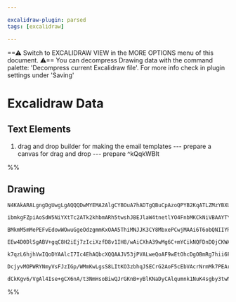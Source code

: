```yaml
---

excalidraw-plugin: parsed
tags: [excalidraw]

---
```

==⚠  Switch to EXCALIDRAW VIEW in the MORE OPTIONS menu of this document. ⚠== You can decompress Drawing data with the command palette: 'Decompress current Excalidraw file'. For more info check in plugin settings under 'Saving'


# Excalidraw Data
## Text Elements
1. drag and drop builder for making the email templates 
   --- prepare a canvas for drag and drop 
   --- prepare   ^kQqkWBIt

%%
## Drawing
```compressed-json
N4KAkARALgngDgUwgLgAQQQDwMYEMA2AlgCYBOuA7hADTgQBuCpAzoQPYB2KqATLZMzYBXUtiRoIACyhQ4zZAHoFAc0JRJQgEYA6bGwC2CgF7N6hbEcK4OCtptbErHALRY8RMpWdx8Q1TdIEfARcZgRmBShcZQUebQA2bQB2GjoghH0EDihmbgBtcDBQMBKIEm4IAGsARQBHSoB1ACEASShUkshYRAqoLHb+UsxuZ3iADgAWQcgYEYBmAAYx7R45

ibmkgFZpiAoSdW5NiYXtTc2ATk2khbmARh5twshJBEJlaW4tnetlYO4FnbMKCkNiVBAAYTY+DYpAqAGJbghEYiOqVNLhsJVlCChBxiJDobCJMDrMw4LhAtlUZAAGaEfD4ADKsD+EkEHmpECBILBDX2km4fCeXOBoIQzJgrPQ7PKOxx7w44VyaFuOzY5OwalmKoWAOF2OEcBaxGVqDyAF0djTyJljdwOEIGTtCHisBVcAtOTi8YrmKaHU7hWEEMRu

BMkmM5mMePEFvEdowWOwuGgeOdzgmmKxOAA5ThiMNJJK3CY8MbxePCwjMAAi6T6obQNIIYR2mmEeIAosFMtl/Y78DshHBiLgG9xbkk1ucJhN4hdzgshZ0IEQOJV7QOdtDMSHuM38K3hX1MO0JLdtKhPMpUNZiFeQXBUJohPTiExUDSYah9LhKi6b3UBBUAyXB6VQPp9B8MdwlQAAdDhUCQ5wUNQOBAnJQJb1QPAOHoUJP2/a9bzxB91XgxDkNQ9C

EEw4D0DlSgABV+gqC8H2iEj7zIciXzfD8v1IH8/wAiCXhA39wMg6C+mYCikNQFDnDQjCKWA3AcOsfC5MEjibzvMinwQhSlJU2i1KQzkv2yRlCCMcReD1FdrKgAAxXB9HpbVUEeFcTygABBIhlBTdBghpAZhUTKBzAIIK3lC6B1U5PRsjAxVSDtNAA0HYUYTeF0CBY082MvYiDJ4p8+Pwd8hN039/w4QDxNAqSMhk2DjKo5SaLo7DcO0wihPK0jKv

k7qzL6hjhVwIQoDYAAlcI7Ic4EhAQbcXQQAAJV53jPVALweQoAF9wEtOhcDgOBmRg7hii6F5MgqYKPkGBhCAQCgmgxLFvXxKEYXhGkQdB1EIGwERKSgNoMmZHkIUBol0ARJE0fByHSGh2H9B+zEDVxAHCV6cgODJNSqXezHscg1z6SZFkHK5KFZUKCGoayGHIPhsU+WIA5UypjnshxnmwQlKVmY5IWsc5nGFuEBUlQnGWaYyAB5DUtQnXVVbl2nO

DcjyvMOPWRYNmyVsFJzIGp/WMmKwLgsS8LItKO3zbhqJSECrG2AoF5cEbVAcrNrmMk7PEAr9gOQmDiAKRBKgw5x6Ok6Y+Amf+8HmGwEEGQADU+MZVTZ3P8/wABNMNxmSed4ged6jDYAx7qigh1onU6U8ghXCd9U0IGz97sRIWz7OtkfSDHvo4FNtnR+IABZNh30j3BNGCYODyPUpF4JIG0AeyAmihePSGUdEAAoeEnaheDvh+knvk5NgASk5JblE

dCkKgv6/VgAl4Ise+gCX6nA/t3NmHsoBiwQJrGKnB+yBlKNaDyCAlqumnk1NuK4sgby3twNaG1hTYCIHPNAxCdgcHQUQ0g601RzTXKtehCAoGlDsAAKwQNgHIjIaFwBXmvGhm89xNhbCQ0oGIYqMCYi3fAuDSjdCZmEYIvDkwpSEECAwGcejZS3MKHcYJt4SO3KEQK6jZHyM3AyU64ATr8AgHSYIppgBnROkAA==
```
%%